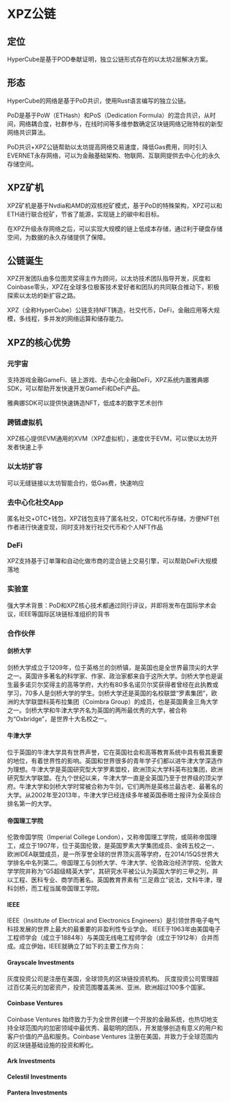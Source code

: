 # XPZ公链


## 定位

HyperCube是基于POD奉献证明，独立公链形式存在的以太坊2层解决方案。

## 形态

HyperCube的网络是基于PoD共识，使用Rust语言编写的独立公链。

PoD是基于PoW（ETHash）和PoS（Dedication Formula）的混合共识，从时间，网络耦合度，社群参与，在线时间等多维参数确定区块链网络记账特权的新型网络共识算法。

PoD共识+XPZ公链帮助以太坊提高网络交易速度，降低Gas费用，同时引入EVERNET永存网络，可以为金融基础架构、物联网、互联网提供去中心化的永久存储空间。


## XPZ矿机 

XPZ矿机是基于Nvdia和AMD的双核挖矿模式，基于PoD的特殊架构，XPZ可以和ETH进行联合挖矿，节省了能源，实现链上的碳中和目标。

在XPZ升级永存网络之后，可以实现大规模的链上低成本存储，通过利于硬盘存储空间，为数据的永久存储提供了保障。

## 公链诞生 

XPZ开发团队由多位图灵奖得主作为顾问，以太坊技术团队指导开发，灰度和Coinbase零头，XPZ在全球多位极客技术爱好者和团队的共同联合推动下，积极探索以太坊的新扩容之路。

XPZ（全称HyperCube）公链支持NFT铸造，社交代币，DeFi，金融应用等大规模，多线程，多并发的网络运算和储存能力。


## XPZ的核心优势

### 元宇宙

支持游戏金融GameFi、链上游戏、去中心化金融DeFi，XPZ系统内置雅典娜SDK，可以帮助开发快速开发GameFi和DeFi产品。

雅典娜SDK可以提供快速铸造NFT，低成本的数字艺术创作

### 跨链虚拟机

XPZ核心提供EVM通用的XVM（XPZ虚拟机），速度优于EVM，可以使以太坊开发者快速上手

### 以太坊扩容

可以无缝链接以太坊智能合约，低Gas费，快速响应

### 去中心化社交App

匿名社交+OTC+钱包，XPZ钱包支持了匿名社交，OTC和代币存储，方便NFT创作者进行快速变现，同时支持发行社交代币和个人NFT作品

### DeFi

XPZ支持基于订单簿和自动化做市商的混合链上交易引擎，可以帮助DeFi大规模落地

### 实验室

强大学术背景：PoD和XPZ核心技术都通过同行评议，并即将发布在国际学术会议，IEEE等国际区块链标准组织的背书

### 合作伙伴

#### 剑桥大学

剑桥大学成立于1209年，位于英格兰的剑桥镇，是英国也是全世界最顶尖的大学之一。英国许多著名的科学家、作家、政治家都来自于这所大学。剑桥大学也是诞生最多诺贝尔奖得主的高等学府，大约有80多名诺贝尔奖获得者曾经在此执教或学习，70多人是剑桥大学的学生。剑桥大学还是英国的名校联盟“罗素集团”，欧洲的大学联盟科英布拉集团（Coimbra Group）的成员，也是英国黄金三角大学之一。剑桥大学和牛津大学齐名为英国的两所最优秀的大学，被合称为“Oxbridge”，是世界十大名校之一。


#### 牛津大学

位于英国的牛津大学具有世界声誉，它在英国社会和高等教育系统中具有极其重要的地位，有着世界性的影响。英国和世界很多的青年学子们都以进牛津大学深造作为理想。牛津大学是英国研究型大学罗素盟校，欧洲顶尖大学科英布拉集团，欧洲研究型大学联盟。在九个世纪以来，牛津大学一直是全英国乃至于世界级的顶尖学府。牛津大学和剑桥大学时常被合称为牛剑，它们两所是英格兰最古老、最著名的大学。从2002年至2013年，牛津大学已经连续多年被英国泰晤士报评为全英综合排名第一的大学。


#### 帝国理工学院

伦敦帝国学院（Imperial College London），又称帝国理工学院，或简称帝国理工，成立于1907年，位于英国伦敦，是英国罗素大学集团成员、金砖五校之一、欧洲IDEA联盟成员，是一所享誉全球的世界顶尖高等学府，在2014/15QS世界大学排名中名列第二。帝国理工与剑桥大学、牛津大学、伦敦政治经济学院、伦敦大学学院并称为“G5超级精英大学”，其研究水平被公认为英国大学的三甲之列，并以工程、医科专业、商学而著名。英国教育界素有“三足鼎立”说法，文科牛津，理科剑桥，而工程当属帝国理工学院。


#### IEEE

IEEE（Insititute of Electrical and Electronics Engineers）是引领世界电子电气科技发展的世界上最大的最重要的非盈利性专业学会。 IEEE于1963年由美国电子工程师学会（成立于1884年）与美国无线电工程师学会（成立于1912年）合并而成。成立伊始，IEEE就确立了如下的主要工作方向：

#### Grayscale Investments

灰度投资公司是注册在美国，全球领先的区块链投资机构。 灰度投资公司管理超过百亿美元的加密资产，投资范围覆盖美洲、亚洲、欧洲超过100多个国家。

#### Coinbase Ventures

Coinbase Ventures 始终致力于为全世界创建一个开放的金融系统，也热切地支持全球范围内的加密领域中最优秀、最聪明的团队，开发能够创造有意义的用户和客户价值的产品和服务。Coinbase Ventures 注册在美国，并致力于全球范围内的区块链基础设施的投资和孵化。

#### Ark Investments


#### Celestil Investments


#### Pantera Investments
